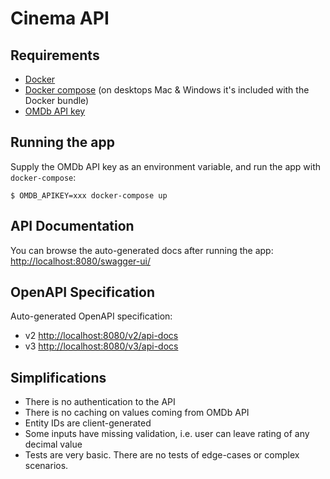 # Cinema API

## Requirements

* [Docker](https://docs.docker.com/get-docker/)
* [Docker compose](https://docs.docker.com/compose/install/)
  (on desktops Mac & Windows it's included with the Docker bundle)
* [OMDb API key](http://www.omdbapi.com/apikey.aspx)

## Running the app

Supply the OMDb API key as an environment variable, and run the app with `docker-compose`:
```
$ OMDB_APIKEY=xxx docker-compose up
```

## API Documentation

You can browse the auto-generated docs after running the app: 
<http://localhost:8080/swagger-ui/>

## OpenAPI Specification

Auto-generated OpenAPI specification:
* v2 <http://localhost:8080/v2/api-docs>
* v3 <http://localhost:8080/v3/api-docs>

## Simplifications

* There is no authentication to the API
* There is no caching on values coming from OMDb API
* Entity IDs are client-generated
* Some inputs have missing validation, i.e. user can leave rating of any decimal value
* Tests are very basic. There are no tests of edge-cases or complex scenarios.
